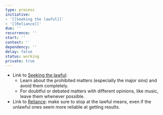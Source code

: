 ```yaml
---
type: process
initiative:
- '[[Seeking the lawful]]'
- '[[Reliance]]'
due: ''
recurrence: ''
start: ''
context: ''
dependency: ''
delay: false
status: working
private: true
---
```


* Link to [Seeking the lawful](docs/sidebar1/Initiatives/worship/Seeking%20the%20lawful.md):
	* Learn about the prohibited matters (especially the major sins) and avoid them completely.
	* For doubtful or debated matters with different opinions, like music, leave them whenever possible.
* Link to [Reliance](docs/sidebar1/Initiatives/good%20traits/Reliance.md): make sure to stop at the lawful means, even if the unlawful ones seem more reliable at getting results.
